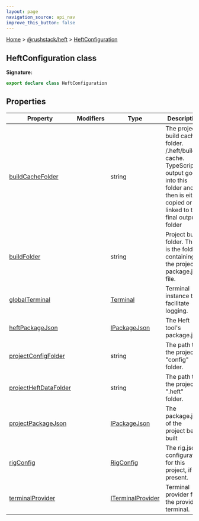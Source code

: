 ```yaml
---
layout: page
navigation_source: api_nav
improve_this_button: false
---
```



[Home](./index.md) &gt; [@rushstack/heft](./heft.md) &gt; [HeftConfiguration](./heft.heftconfiguration.md)

## HeftConfiguration class


<b>Signature:</b>

```typescript
export declare class HeftConfiguration
```

## Properties

|  Property | Modifiers | Type | Description |
|  --- | --- | --- | --- |
|  [buildCacheFolder](./heft.heftconfiguration.buildcachefolder.md) |  | string | The project's build cache folder. /.heft/build-cache. TypeScript's output goes into this folder and then is either copied or linked to the final output folder |
|  [buildFolder](./heft.heftconfiguration.buildfolder.md) |  | string | Project build folder. This is the folder containing the project's package.json file. |
|  [globalTerminal](./heft.heftconfiguration.globalterminal.md) |  | [Terminal](./node-core-library.terminal.md) | Terminal instance to facilitate logging. |
|  [heftPackageJson](./heft.heftconfiguration.heftpackagejson.md) |  | [IPackageJson](./node-core-library.ipackagejson.md) | The Heft tool's package.json |
|  [projectConfigFolder](./heft.heftconfiguration.projectconfigfolder.md) |  | string | The path to the project's "config" folder. |
|  [projectHeftDataFolder](./heft.heftconfiguration.projectheftdatafolder.md) |  | string | The path to the project's ".heft" folder. |
|  [projectPackageJson](./heft.heftconfiguration.projectpackagejson.md) |  | [IPackageJson](./node-core-library.ipackagejson.md) | The package.json of the project being built |
|  [rigConfig](./heft.heftconfiguration.rigconfig.md) |  | [RigConfig](./rig-package.rigconfig.md) | The rig.json configuration for this project, if present. |
|  [terminalProvider](./heft.heftconfiguration.terminalprovider.md) |  | [ITerminalProvider](./node-core-library.iterminalprovider.md) | Terminal provider for the provided terminal. |
